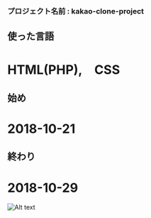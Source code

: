 ### プロジェクト名前 : kakao-clone-project
## 使った言語
# HTML(PHP),　CSS
## 始め
# 2018-10-21
## 終わり
# 2018-10-29
![Alt text](C:\Users\daegumunhwa\Desktop)
